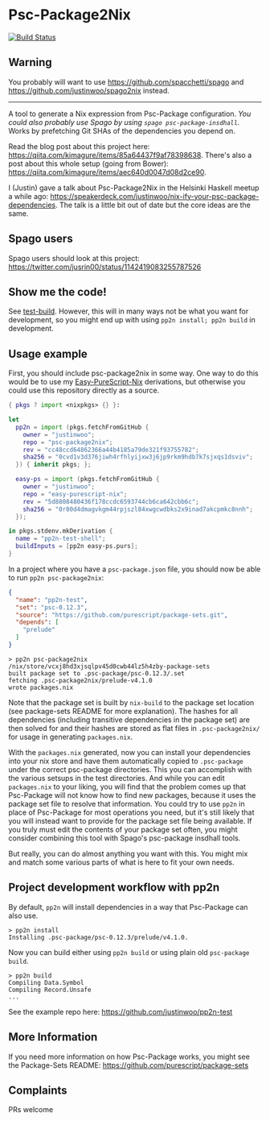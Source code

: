 # Psc-Package2Nix

[![Build Status](https://travis-ci.com/justinwoo/psc-package2nix.svg?branch=master)](https://travis-ci.com/justinwoo/psc-package2nix)

## Warning

You probably will want to use <https://github.com/spacchetti/spago> and <https://github.com/justinwoo/spago2nix> instead.

-----

A tool to generate a Nix expression from Psc-Package configuration. *You could also probably use Spago by using `spago psc-package-insdhall`.* Works by prefetching Git SHAs of the dependencies you depend on.

Read the blog post about this project here: <https://qiita.com/kimagure/items/85a64437f9af78398638>. There's also a post about this whole setup (going from Bower): <https://qiita.com/kimagure/items/aec640d0047d08d2ce90>.

I (Justin) gave a talk about Psc-Package2Nix in the Helsinki Haskell meetup a while ago: <https://speakerdeck.com/justinwoo/nix-ify-your-psc-package-dependencies>. The talk is a little bit out of date but the core ideas are the same.

## Spago users

Spago users should look at this project: https://twitter.com/jusrin00/status/1142419083255787526

## Show me the code!

See [test-build](./test-build). However, this will in many ways not be what you want for development, so you might end up with using `pp2n install; pp2n build` in development.

## Usage example

First, you should include psc-package2nix in some way. One way to do this would be to use my [Easy-PureScript-Nix](https://github.com/justinwoo/easy-purescript-nix) derivations, but otherwise you could use this repository directly as a source.

```nix
{ pkgs ? import <nixpkgs> {} }:

let
  pp2n = import (pkgs.fetchFromGitHub {
    owner = "justinwoo";
    repo = "psc-package2nix";
    rev = "cc48ccd64862366a44b4185a79de321f93755782";
    sha256 = "0cvd1v3d376jiwh4rfhlyijxw3j6jp9rkm9hdb7k7sjxqs1dsviv";
  }) { inherit pkgs; };

  easy-ps = import (pkgs.fetchFromGitHub {
    owner = "justinwoo";
    repo = "easy-purescript-nix";
    rev = "5d8808480436f178ccdc6593744cb6ca642cbb6c";
    sha256 = "0r80d4dmagvkgm44rpjszl84xwgcwdbks2x9inad7akcpmkc8nnh";
  });

in pkgs.stdenv.mkDerivation {
  name = "pp2n-test-shell";
  buildInputs = [pp2n easy-ps.purs];
}
```

In a project where you have a `psc-package.json` file, you should now be able to run `pp2n psc-package2nix`:

```json
{
  "name": "pp2n-test",
  "set": "psc-0.12.3",
  "source": "https://github.com/purescript/package-sets.git",
  "depends": [
    "prelude"
  ]
}
```

```
> pp2n psc-package2nix
/nix/store/vcxj8hd3xjsqlpv45d0cwb44lz5h4zby-package-sets
built package set to .psc-package/psc-0.12.3/.set
fetching .psc-package2nix/prelude-v4.1.0
wrote packages.nix
```

Note that the package set is built by `nix-build` to the package set location (see package-sets README for more explanation). The hashes for all dependencies (including transitive dependencies in the package set) are then solved for and their hashes are stored as flat files in `.psc-package2nix/` for usage in generating `packages.nix`.

With the `packages.nix` generated, now you can install your dependencies into your nix store and have them automatically copied to `.psc-package` under the correct psc-package directories. This you can accomplish with the various setsups in the test directories. And while you can edit `packages.nix` to your liking, you will find that the problem comes up that Psc-Package will not know how to find new packages, because it uses the package set file to resolve that information. You could try to use `pp2n` in place of Psc-Package for most operations you need, but it's still likely that you will instead want to provide for the package set file being available. If you truly must edit the contents of your package set often, you might consider combining this tool with Spago's psc-package insdhall tools.

But really, you can do almost anything you want with this. You might mix and match some various parts of what is here to fit your own needs.

## Project development workflow with pp2n

By default, `pp2n` will install dependencies in a way that Psc-Package can also use.

```
> pp2n install
Installing .psc-package/psc-0.12.3/prelude/v4.1.0.
```

Now you can build either using `pp2n build` or using plain old `psc-package build`.

```
> pp2n build
Compiling Data.Symbol
Compiling Record.Unsafe
...
```

See the example repo here: <https://github.com/justinwoo/pp2n-test>

## More Information

If you need more information on how Psc-Package works, you might see the Package-Sets README: <https://github.com/purescript/package-sets>

## Complaints

PRs welcome
